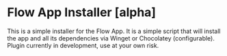 # Flow App Installer [alpha]

This is a simple installer for the Flow App. It is a simple script that will install the app and all its dependencies via Winget or Chocolatey (configurable).
Plugin currently in development, use at your own risk.
